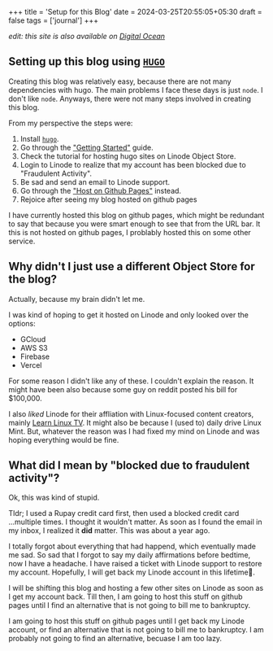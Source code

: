+++
title = 'Setup for this Blog'
date = 2024-03-25T20:55:05+05:30
draft = false
tags = ['journal']
+++

*edit: this site is also available on [Digital
Ocean](https://blog-evibj.ondigitalocean.app/)*

## Setting up this blog using [`HUGO`](https://gohugo.io/) 

Creating this blog was relatively easy, because there are not many dependencies
with hugo. The main problems I face these days is just `node`. I don't like
`node`. Anyways, there were not many steps involved in creating this blog. 

From my perspective the steps were:
1. Install [`hugo`](https://gohugo.io/installation/).
2. Go through the ["Getting
   Started"](https://gohugo.io/getting-started/quick-start/) guide.
3. Check the tutorial for hosting hugo sites on Linode Object Store.
4. Login to Linode to realize that my account has been blocked due to
   "Fraudulent Activity".
5. Be sad and send an email to Linode support.
6. Go through the ["Host on Github
   Pages"](https://gohugo.io/hosting-and-deployment/hosting-on-github/)
   instead.
7. Rejoice after seeing my blog hosted on github pages

I have currently hosted this blog on github pages, which might be redundant to
say that because you were smart enough to see that from the URL bar. It this is
not hosted on github pages, I problably hosted this on some other service.

## Why didn't I just use a different Object Store for the blog? 

Actually, because my brain didn't let me. 

I was kind of hoping to get it hosted on Linode and only looked over the
options:
- GCloud
- AWS S3
- Firebase
- Vercel 

For some reason I didn't like any of these. I couldn't explain the reason. It
might have been also because some guy on reddit posted his bill for $100,000.

I also *liked* Linode for their affliation with Linux-focused content creators,
mainly [Learn Linux TV](https://www.youtube.com/@LearnLinuxTV/videos). It might
also be because I (used to) daily drive Linux Mint. But, whatever the reason
was I had fixed my mind on Linode and was hoping everything would be fine.

## What did I mean by "blocked due to fraudulent activity"?

Ok, this was kind of stupid. 

Tldr; I used a Rupay credit card first, then used a blocked credit card
...multiple times. I thought it wouldn't matter. As soon as I found the email
in my inbox, I realized it **did** matter. This was about a year ago.

I totally forgot about everything that had happend, which eventually made me
sad. So sad that I forgot to say my daily affirmations before bedtime, now I
have a headache. I have raised a ticket with Linode support to restore my
account. Hopefully, I will get back my Linode account in this lifetime🤞.

I will be shifting this blog and hosting a few other sites on Linode as soon as
I get my account back. Till then, I am going to host this stuff on github pages
until I find an alternative that is not going to bill me to bankruptcy.

I am going to host this stuff on github pages until I get back my Linode
account, or find an alternative that is not going to bill me to bankruptcy. I
am probably not going to find an alternative, becuase I am too lazy.
